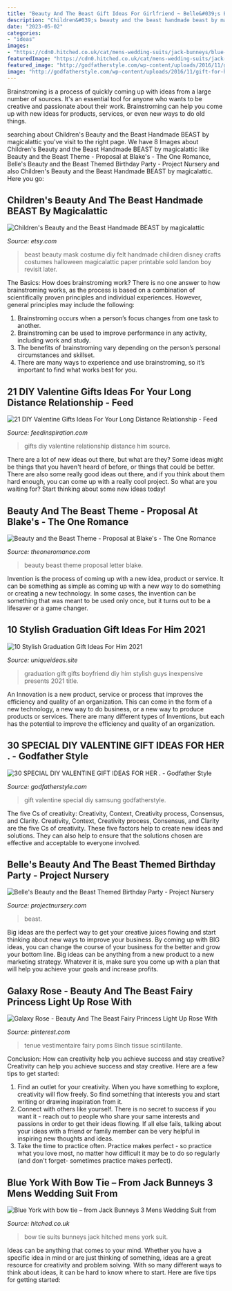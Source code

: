 ```yaml
---
title: "Beauty And The Beast Gift Ideas For Girlfriend ~ Belle&#039;s Beauty And The Beast Themed Birthday Party"
description: "Children&#039;s beauty and the beast handmade beast by magicalattic"
date: "2023-05-02"
categories:
- "ideas"
images:
- "https://cdn0.hitched.co.uk/cat/mens-wedding-suits/jack-bunneys/blue-york-with-bow-tie-from-jack-bunneys-3--mfvo424439.jpg"
featuredImage: "https://cdn0.hitched.co.uk/cat/mens-wedding-suits/jack-bunneys/blue-york-with-bow-tie-from-jack-bunneys-3--mfvo424439.jpg"
featured_image: "http://godfatherstyle.com/wp-content/uploads/2016/11/gift-for-her....jpg"
image: "http://godfatherstyle.com/wp-content/uploads/2016/11/gift-for-her....jpg"
---
```



Brainstroming is a process of quickly coming up with ideas from a large number of sources. It's an essential tool for anyone who wants to be creative and passionate about their work. Brainstroming can help you come up with new ideas for products, services, or even new ways to do old things.

	

		
searching about Children&#039;s Beauty and the Beast Handmade BEAST by magicalattic you've visit to the right page. We have 8 Images about Children&#039;s Beauty and the Beast Handmade BEAST by magicalattic like Beauty and the Beast Theme - Proposal at Blake&#039;s - The One Romance, Belle&#039;s Beauty and the Beast Themed Birthday Party - Project Nursery and also Children&#039;s Beauty and the Beast Handmade BEAST by magicalattic. Here you go:
		
    
## Children&#039;s Beauty And The Beast Handmade BEAST By Magicalattic

<img loading=lazy src="http://img1.etsystatic.com/010/0/5603049/il_570xN.455136659_aanm.jpg" onerror="this.onerror=null;this.src='https://tse4.mm.bing.net/th?id=OIP.Cwogk1IExcEmVZukjLuV_wHaFj&amp;pid=15.1';" alt="Children&#039;s Beauty and the Beast Handmade BEAST by magicalattic">

_Source: etsy.com_

>beast beauty mask costume diy felt handmade children disney crafts costumes halloween magicalattic paper printable sold landon boy revisit later. 

	

The Basics: How does brainstroming work?
There is no one answer to how brainstroming works, as the process is based on a combination of scientifically proven principles and individual experiences. However, general principles may include the following:
1. Brainstroming occurs when a person’s focus changes from one task to another.
2. Brainstroming can be used to improve performance in any activity, including work and study.
3. The benefits of brainstroming vary depending on the person’s personal circumstances and skillset.
4. There are many ways to experience and use brainstroming, so it’s important to find what works best for you.

    
## 21 DIY Valentine Gifts Ideas For Your Long Distance Relationship - Feed

<img loading=lazy src="http://feedinspiration.com/wp-content/uploads/2016/12/Diy-Gifts-For-Him.jpg" onerror="this.onerror=null;this.src='https://tse3.mm.bing.net/th?id=OIP.rSoRMctrLxJJaGzx519IIwHaJ3&amp;pid=15.1';" alt="21 DIY Valentine Gifts Ideas For Your Long Distance Relationship - Feed">

_Source: feedinspiration.com_

>gifts diy valentine relationship distance him source. 

	

There are a lot of new ideas out there, but what are they? Some ideas might be things that you haven't heard of before, or things that could be better. There are also some really good ideas out there, and if you think about them hard enough, you can come up with a really cool project. So what are you waiting for? Start thinking about some new ideas today!

    
## Beauty And The Beast Theme - Proposal At Blake&#039;s - The One Romance

<img loading=lazy src="https://www.theoneromance.com/wp-content/uploads/2019/09/1-24-min.jpg" onerror="this.onerror=null;this.src='https://tse3.mm.bing.net/th?id=OIP.SiZDxX8BO2l5m12LZdqJGgHaLH&amp;pid=15.1';" alt="Beauty and the Beast Theme - Proposal at Blake&#039;s - The One Romance">

_Source: theoneromance.com_

>beauty beast theme proposal letter blake. 

	

Invention is the process of coming up with a new idea, product or service. It can be something as simple as coming up with a new way to do something or creating a new technology. In some cases, the invention can be something that was meant to be used only once, but it turns out to be a lifesaver or a game changer.

    
## 10 Stylish Graduation Gift Ideas For Him 2021

<img loading=lazy src="https://www.uniqueideas.site/wp-content/uploads/graduation-gift-for-boyfriend-diy-pinterest-graduation-gifts.jpg" onerror="this.onerror=null;this.src='https://tse2.mm.bing.net/th?id=OIP.HDAKRP0P-6YuJoNqYwYMPAHaHa&amp;pid=15.1';" alt="10 Stylish Graduation Gift Ideas For Him 2021">

_Source: uniqueideas.site_

>graduation gift gifts boyfriend diy him stylish guys inexpensive presents 2021 title. 

	

An Innovation is a new product, service or process that improves the efficiency and quality of an organization. This can come in the form of a new technology, a new way to do business, or a new way to produce products or services. There are many different types of Inventions, but each has the potential to improve the efficiency and quality of an organization.

    
## 30 SPECIAL DIY VALENTINE GIFT IDEAS FOR HER . - Godfather Style

<img loading=lazy src="http://godfatherstyle.com/wp-content/uploads/2016/11/gift-for-her....jpg" onerror="this.onerror=null;this.src='https://tse2.mm.bing.net/th?id=OIP.cv7pAi3gONNQYyk6iegQVQHaFj&amp;pid=15.1';" alt="30 SPECIAL DIY VALENTINE GIFT IDEAS FOR HER . - Godfather Style">

_Source: godfatherstyle.com_

>gift valentine special diy samsung godfatherstyle. 

	

The five Cs of creativity: Creativity, Context, Creativity process, Consensus, and Clarity.
Creativity, Context, Creativity process, Consensus, and Clarity are the five Cs of creativity. These five factors help to create new ideas and solutions. They can also help to ensure that the solutions chosen are effective and acceptable to everyone involved.

    
## Belle&#039;s Beauty And The Beast Themed Birthday Party - Project Nursery

<img loading=lazy src="https://projectnursery.com/wp-content/uploads/2016/12/IMG_9068-684x1024.jpg" onerror="this.onerror=null;this.src='https://tse2.mm.bing.net/th?id=OIP.DA58QX8BxGn-bJUd7VxH2QHaLF&amp;pid=15.1';" alt="Belle&#039;s Beauty and the Beast Themed Birthday Party - Project Nursery">

_Source: projectnursery.com_

>beast. 

	

Big ideas are the perfect way to get your creative juices flowing and start thinking about new ways to improve your business. By coming up with BIG ideas, you can change the course of your business for the better and grow your bottom line. Big ideas can be anything from a new product to a new marketing strategy. Whatever it is, make sure you come up with a plan that will help you achieve your goals and increase profits.

    
## Galaxy Rose - Beauty And The Beast Fairy Princess Light Up Rose With

<img loading=lazy src="https://i.pinimg.com/736x/34/0f/fe/340ffe6343ba1b3d92abe71f0057e65b.jpg" onerror="this.onerror=null;this.src='https://tse3.mm.bing.net/th?id=OIP.adsnZGiKk1g0TvlWA9K12gHaHa&amp;pid=15.1';" alt="Galaxy Rose - Beauty And The Beast Fairy Princess Light Up Rose With">

_Source: pinterest.com_

>tenue vestimentaire fairy poms 8inch tissue scintillante. 

	

Conclusion: How can creativity help you achieve success and stay creative?
Creativity can help you achieve success and stay creative. Here are a few tips to get started: 
1. Find an outlet for your creativity. When you have something to explore, creativity will flow freely. So find something that interests you and start writing or drawing inspiration from it. 
2. Connect with others like yourself. There is no secret to success if you want it - reach out to people who share your same interests and passions in order to get their ideas flowing. If all else fails, talking about your ideas with a friend or family member can be very helpful in inspiring new thoughts and ideas. 
3. Take the time to practice often. Practice makes perfect - so practice what you love most, no matter how difficult it may be to do so regularly (and don't forget- sometimes practice makes perfect).

    
## Blue York With Bow Tie – From Jack Bunneys 3 Mens Wedding Suit From

<img loading=lazy src="https://cdn0.hitched.co.uk/cat/mens-wedding-suits/jack-bunneys/blue-york-with-bow-tie-from-jack-bunneys-3--mfvo424439.jpg" onerror="this.onerror=null;this.src='https://tse3.mm.bing.net/th?id=OIP.x4rM6zCIvaXSwfxj1emp7AHaLH&amp;pid=15.1';" alt="Blue York with bow tie – from Jack Bunneys 3 Mens Wedding Suit from">

_Source: hitched.co.uk_

>bow tie suits bunneys jack hitched mens york suit. 

	

Ideas can be anything that comes to your mind. Whether you have a specific idea in mind or are just thinking of something, ideas are a great resource for creativity and problem solving. With so many different ways to think about ideas, it can be hard to know where to start. Here are five tips for getting started: 

